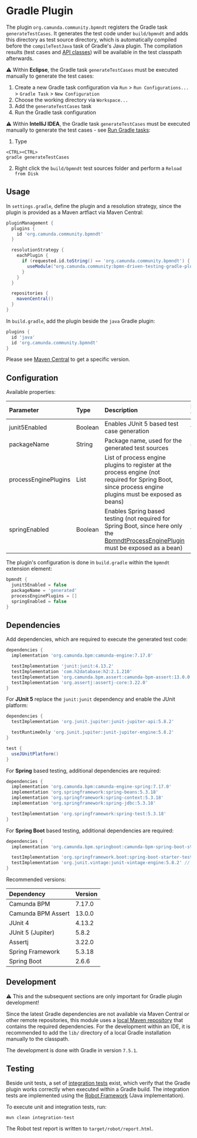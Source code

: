 # Gradle Plugin
The plugin `org.camunda.community.bpmndt` registers the Gradle task `generateTestCases`.
It generates the test code under `build/bpmndt` and adds this directory as test source directory, which is automatically compiled before the `compileTestJava` task of Gradle's Java plugin.
The compilation results (test cases and [API classes](../impl/src/main/java/org/camunda/community/bpmndt/api)) will be available in the test classpath afterwards.

:warning: Within **Eclipse**, the Gradle task `generateTestCases` must be executed manually to generate the test cases:

1. Create a new Gradle task configuration via `Run` > `Run Configurations...` > `Gradle Task` > `New Configuration`
2. Choose the working directory via `Workspace...`
3. Add the `generateTestCases` task
4. Run the Gradle task configuration

:warning: Within **IntelliJ IDEA**, the Gradle task `generateTestCases` must be executed manually to generate the test cases - see [Run Gradle tasks](https://www.jetbrains.com/help/idea/work-with-gradle-tasks.html#gradle_tasks):

1. Type

```
<CTRL><CTRL>
gradle generateTestCases
```

2. Right click the `build/bpmndt` test sources folder and perform a `Reload from Disk`

## Usage

In `settings.gradle`, define the plugin and a resolution strategy, since the plugin is provided as a Maven artfiact via Maven Central:

```groovy
pluginManagement {
  plugins {
    id 'org.camunda.community.bpmndt'
  }

  resolutionStrategy {
    eachPlugin {
      if (requested.id.toString() == 'org.camunda.community.bpmndt') {
        useModule("org.camunda.community:bpmn-driven-testing-gradle-plugin:0.7.0")
      }
    }
  }

  repositories {
    mavenCentral()
  }
}
```

In `build.gradle`, add the plugin beside the `java` Gradle plugin:

```groovy
plugins {
  id 'java'
  id 'org.camunda.community.bpmndt'
}
```

Please see [Maven Central](https://search.maven.org/artifact/org.camunda.community/bpmn-driven-testing-gradle-plugin) to get a specific version.

## Configuration
Available properties:

| Parameter            | Type         | Description                                                                | Default value |
|:---------------------|:-------------|:---------------------------------------------------------------------------|:--------------|
| junit5Enabled        | Boolean      | Enables JUnit 5 based test case generation | false |
| packageName          | String       | Package name, used for the generated test sources | generated     |
| processEnginePlugins | List<String> | List of process engine plugins to register at the process engine (not required for Spring Boot, since process engine plugins must be exposed as beans) | -             |
| springEnabled        | Boolean      | Enables Spring based testing (not required for Spring Boot, since here only the [BpmndtProcessEnginePlugin](../impl/src/main/java/org/camunda/community/bpmndt/api/cfg/BpmndtProcessEnginePlugin.java) must be exposed as a bean) | false |

The plugin's configuration is done in `build.gradle` within the `bpmndt` extension element:

```groovy
bpmndt {
  junit5Enabled = false
  packageName = 'generated'
  processEnginePlugins = []
  springEnabled = false
}
```

## Dependencies
Add dependencies, which are required to execute the generated test code:

```groovy
dependencies {
  implementation 'org.camunda.bpm:camunda-engine:7.17.0'

  testImplementation 'junit:junit:4.13.2'
  testImplementation 'com.h2database:h2:2.1.210'
  testImplementation 'org.camunda.bpm.assert:camunda-bpm-assert:13.0.0'
  testImplementation 'org.assertj:assertj-core:3.22.0'
}
```

For **JUnit 5** replace the `junit:junit` dependency and enable the JUnit platform:

```groovy
dependencies {
  testImplementation 'org.junit.jupiter:junit-jupiter-api:5.8.2'

  testRuntimeOnly 'org.junit.jupiter:junit-jupiter-engine:5.8.2'
}

test {
  useJUnitPlatform()
}
```

For **Spring** based testing, additional dependencies are required:

```groovy
dependencies {
  implementation 'org.camunda.bpm:camunda-engine-spring:7.17.0'
  implementation 'org.springframework:spring-beans:5.3.18'
  implementation 'org.springframework:spring-context:5.3.18'
  implementation 'org.springframework:spring-jdbc:5.3.18'

  testImplementation 'org.springframework:spring-test:5.3.18'
}
```

For **Spring Boot** based testing, additional dependencies are required:

```groovy
dependencies {
  implementation 'org.camunda.bpm.springboot:camunda-bpm-spring-boot-starter:7.17.0'

  testImplementation 'org.springframework.boot:spring-boot-starter-test:2.6.6'
  testImplementation 'org.junit.vintage:junit-vintage-engine:5.8.2' // allows usage of JUnit 4
}
```

Recommended versions:

| Dependency         | Version |
|:-------------------|:--------|
| Camunda BPM        | 7.17.0  |
| Camunda BPM Assert | 13.0.0  |
| JUnit 4            | 4.13.2  |
| JUnit 5 (Jupiter)  | 5.8.2   |
| Assertj            | 3.22.0  |
| Spring Framework   | 5.3.18  |
| Spring Boot        | 2.6.6   |

## Development
:warning: This and the subsequent sections are only important for Gradle plugin development!

Since the latest Gradle dependencies are not available via Maven Central or other remote repositories,
this module uses a [local Maven repository](local-repository) that contains the required dependencies.
For the development within an IDE, it is recommended to add the `lib/` directory of a local Gradle installation manually to the classpath.

The development is done with Gradle in version `7.5.1`.

## Testing
Beside unit tests, a set of [integration tests](../integration-tests) exist,
which verify that the Gradle plugin works correctly when executed within a Gradle build.
The integration tests are implemented using the [Robot Framework](https://robotframework.org/) (Java implementation).

To execute unit and integration tests, run:

```
mvn clean integration-test
```

The Robot test report is written to `target/robot/report.html`.
